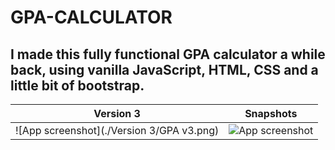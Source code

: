 # GPA-CALCULATOR

<h2>I made this fully functional GPA calculator a while back, using vanilla JavaScript, HTML, CSS and a little bit of bootstrap.</h2>

| Version 3     | Snapshots       | 
| -------------- |-------------- |
| ![App screenshot](./Version 3/GPA v3.png) | ![App screenshot](./public/Screenshots/Capture0.JPG) |
